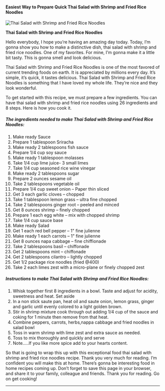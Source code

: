             

#### Easiest Way to Prepare Quick Thai Salad with Shrimp and Fried Rice Noodles

![Thai Salad with Shrimp and Fried Rice Noodles](https://img-global.cpcdn.com/recipes/29c60a097a6066da/751x532cq70/thai-salad-with-shrimp-and-fried-rice-noodles-recipe-main-photo.jpg)

**Thai Salad with Shrimp and Fried Rice Noodles**

Hello everybody, I hope you’re having an amazing day today. Today, I’m gonna show you how to make a distinctive dish, thai salad with shrimp and fried rice noodles. One of my favorites. For mine, I’m gonna make it a little bit tasty. This is gonna smell and look delicious.

Thai Salad with Shrimp and Fried Rice Noodles is one of the most favored of current trending foods on earth. It is appreciated by millions every day. It’s simple, it’s quick, it tastes delicious. Thai Salad with Shrimp and Fried Rice Noodles is something that I have loved my whole life. They’re nice and they look wonderful.

To get started with this recipe, we must prepare a few ingredients. You can have thai salad with shrimp and fried rice noodles using 26 ingredients and 8 steps. Here is how you cook it.

##### The ingredients needed to make Thai Salad with Shrimp and Fried Rice Noodles:

1.  Make ready Sauce
2.  Prepare 1 tablespoon Sriracha
3.  Make ready 2 tablespoons fish sauce
4.  Prepare 1/4 cup soy sauce
5.  Make ready 1 tablespoon molasses
6.  Take 1/4 cup lime juice- 3 small limes
7.  Take 1/4 cup seasoned rice wine vinegar
8.  Make ready 2 tablespoons sugar
9.  Prepare 2 ounces sesame oil
10.  Take 2 tablespoons vegetable oil
11.  Prepare 1/4 cup sweet onion – Paper thin sliced
12.  Get 3 each garlic cloves – chopped
13.  Take 1 tablespoon lemon grass – ultra fine chopped
14.  Take 2 tablespoons ginger root – peeled and minced
15.  Get 8 ounces shrimp – finely chopped
16.  Prepare 1 each egg white – mix with chopped shrimp
17.  Take 1/4 cup sauce base
18.  Make ready Salad
19.  Get 1 each red bell pepper – 1" fine julienne
20.  Make ready 1 each carrots – 1" fine julienne
21.  Get 8 ounces napa cabbage – fine chiffionade
22.  Take 2 tablespoons basil – chiffonade
23.  Get 2 tablespoons mint – chiffonade
24.  Get 2 tablespoons cilantro – lightly chopped
25.  Get 1/2 package rice noodles (fried @400)
26.  Take 2 each limes zest with a micro-plane or finely chopped zest

##### Instructions to make Thai Salad with Shrimp and Fried Rice Noodles:

1.  Whisk together first 8 ingredients in a bowl. Taste and adjust for acidity, sweetness and heat. Set aside
2.  In a non stick saute pan, heat oil and saute onion, lemon grass, ginger and garlic until evenly colored to a light golden brown.
3.  Stir in shrimp mixture cook through out adding 1/4 cup of the sauce and coking for 1 minute then remove from that heat.
4.  Combine peppers, carrots, herbs,nappa cabbage and fried noodles in salad bowl
5.  Toss in warm shrimp with lime zest and extra sauce as needed.
6.  Toss to mix thoroughly and quickly and serve
7.  Note…..If you like more spice add to your hearts content.

So that is going to wrap this up with this exceptional food thai salad with shrimp and fried rice noodles recipe. Thank you very much for reading. I’m confident you will make this at home. There’s gonna be interesting food in home recipes coming up. Don’t forget to save this page in your browser, and share it to your family, colleague and friends. Thank you for reading. Go on get cooking!

* * *